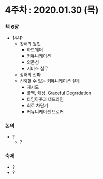 4주차 : 2020.01.30 (목)
=============

### 책 6장
* 144P
  * 장애의 원인
    * 하드웨어
    * 커뮤니케이션
    * 의존성
    * 서비스 실무
  * 장애의 전파
  * 신뢰할 수 있는 커뮤니케이션 설계
    * 재시도
    * 폴백, 캐싱, Graceful Degradation
    * 타임아웃과 데드라인
    * 회로 차단기
    * 커뮤니케이션 브로커

### 논의
* ?
  * ?

### 숙제
* ?
* ?
